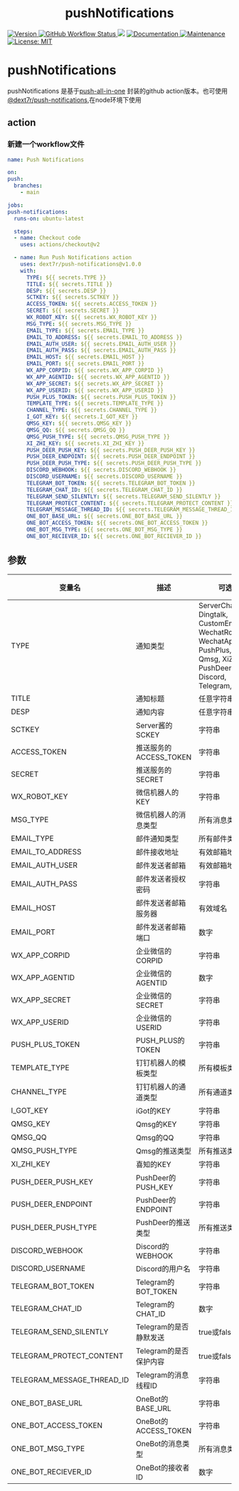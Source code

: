 <h1 align="center">pushNotifications</h1>
<p>
  <a href="https://www.npmjs.com/package/@dext7r/push-notifications" target="_blank">
    <img alt="Version" src="https://img.shields.io/badge/version-1.0.0-blue.svg?cacheSeconds=2592000">
  </a>
  <a href="https://github.com/dext7r/pushNotifications/actions/workflows/push-notifications.yml" target="_blank">
    <img alt="GitHub Workflow Status" src="https://github.com/dext7r/pushNotifications/actions/workflows/push-notifications.yml/badge.svg">
  </a>
  <img src="https://img.shields.io/badge/node-%3E%3D12-blue.svg" />
  <a href="https://github.com/dext7r/pushNotifications#readme" target="_blank">
    <img alt="Documentation" src="https://img.shields.io/badge/documentation-yes-brightgreen.svg" />
  </a>
  <a href="https://github.com/dext7r/pushNotifications/graphs/commit-activity" target="_blank">
    <img alt="Maintenance" src="https://img.shields.io/badge/Maintained%3F-yes-green.svg" />
  </a>
  <a href="https://github.com/dext7r/pushNotifications/blob/master/LICENSE" target="_blank">
    <img alt="License: MIT" src="https://img.shields.io/badge/License-MIT-yellow.svg" />
  </a>
</p>

# pushNotifications

pushNotifications 是基于[push-all-in-one](https://github.com/CaoMeiYouRen/push-all-in-one) 封装的github action版本。也可使用 [@dext7r/push-notifications](https://www.npmjs.com/@dext7r/push-notifications),在node环境下使用

## action

### 新建一个workflow文件
  ```yaml .github/workflows/push-notifications.yml
  name: Push Notifications

on:
  push:
    branches:
      - main

jobs:
  push-notifications:
    runs-on: ubuntu-latest

    steps:
    - name: Checkout code
      uses: actions/checkout@v2

    - name: Run Push Notifications action
      uses: dext7r/push-notifications@v1.0.0
      with:
        TYPE: ${{ secrets.TYPE }}
        TITLE: ${{ secrets.TITLE }}
        DESP: ${{ secrets.DESP }}
        SCTKEY: ${{ secrets.SCTKEY }}
        ACCESS_TOKEN: ${{ secrets.ACCESS_TOKEN }}
        SECRET: ${{ secrets.SECRET }}
        WX_ROBOT_KEY: ${{ secrets.WX_ROBOT_KEY }}
        MSG_TYPE: ${{ secrets.MSG_TYPE }}
        EMAIL_TYPE: ${{ secrets.EMAIL_TYPE }}
        EMAIL_TO_ADDRESS: ${{ secrets.EMAIL_TO_ADDRESS }}
        EMAIL_AUTH_USER: ${{ secrets.EMAIL_AUTH_USER }}
        EMAIL_AUTH_PASS: ${{ secrets.EMAIL_AUTH_PASS }}
        EMAIL_HOST: ${{ secrets.EMAIL_HOST }}
        EMAIL_PORT: ${{ secrets.EMAIL_PORT }}
        WX_APP_CORPID: ${{ secrets.WX_APP_CORPID }}
        WX_APP_AGENTID: ${{ secrets.WX_APP_AGENTID }}
        WX_APP_SECRET: ${{ secrets.WX_APP_SECRET }}
        WX_APP_USERID: ${{ secrets.WX_APP_USERID }}
        PUSH_PLUS_TOKEN: ${{ secrets.PUSH_PLUS_TOKEN }}
        TEMPLATE_TYPE: ${{ secrets.TEMPLATE_TYPE }}
        CHANNEL_TYPE: ${{ secrets.CHANNEL_TYPE }}
        I_GOT_KEY: ${{ secrets.I_GOT_KEY }}
        QMSG_KEY: ${{ secrets.QMSG_KEY }}
        QMSG_QQ: ${{ secrets.QMSG_QQ }}
        QMSG_PUSH_TYPE: ${{ secrets.QMSG_PUSH_TYPE }}
        XI_ZHI_KEY: ${{ secrets.XI_ZHI_KEY }}
        PUSH_DEER_PUSH_KEY: ${{ secrets.PUSH_DEER_PUSH_KEY }}
        PUSH_DEER_ENDPOINT: ${{ secrets.PUSH_DEER_ENDPOINT }}
        PUSH_DEER_PUSH_TYPE: ${{ secrets.PUSH_DEER_PUSH_TYPE }}
        DISCORD_WEBHOOK: ${{ secrets.DISCORD_WEBHOOK }}
        DISCORD_USERNAME: ${{ secrets.DISCORD_USERNAME }}
        TELEGRAM_BOT_TOKEN: ${{ secrets.TELEGRAM_BOT_TOKEN }}
        TELEGRAM_CHAT_ID: ${{ secrets.TELEGRAM_CHAT_ID }}
        TELEGRAM_SEND_SILENTLY: ${{ secrets.TELEGRAM_SEND_SILENTLY }}
        TELEGRAM_PROTECT_CONTENT: ${{ secrets.TELEGRAM_PROTECT_CONTENT }}
        TELEGRAM_MESSAGE_THREAD_ID: ${{ secrets.TELEGRAM_MESSAGE_THREAD_ID }}
        ONE_BOT_BASE_URL: ${{ secrets.ONE_BOT_BASE_URL }}
        ONE_BOT_ACCESS_TOKEN: ${{ secrets.ONE_BOT_ACCESS_TOKEN }}
        ONE_BOT_MSG_TYPE: ${{ secrets.ONE_BOT_MSG_TYPE }}
        ONE_BOT_RECIEVER_ID: ${{ secrets.ONE_BOT_RECIEVER_ID }}
```

## 参数

| 变量名                  | 描述                                       | 可选值          | 默认值  | 必填  |
|-----------------------|------------------------------------------|---------------|--------|--------|
| TYPE                  | 通知类型                                    | ServerChanTurbo, Dingtalk, CustomEmail, WechatRobot, WechatApp, PushPlus, IGot, Qmsg, XiZhi, PushDeer, Discord, Telegram, OneBot      | 无      | 是  |
| TITLE                 | 通知标题                                    | 任意字符串       | 无      | 是  |
| DESP                  | 通知内容                                    | 任意字符串       | 无      | 是  |
| SCTKEY                | Server酱的SCKEY                            | 字符串          | 无      | 否 |
| ACCESS_TOKEN          | 推送服务的ACCESS_TOKEN                     | 字符串          | 无      | 否 |
| SECRET                | 推送服务的SECRET                           | 字符串          | 无      | 否 |
| WX_ROBOT_KEY          | 微信机器人的KEY                             | 字符串          | 无      | 否 |
| MSG_TYPE              | 微信机器人的消息类型                         | 所有消息类型      | 无      | 否 |
| EMAIL_TYPE            | 邮件通知类型                                | 所有邮件类型      | 无      | 否 |
| EMAIL_TO_ADDRESS      | 邮件接收地址                                | 有效邮箱地址      | 无      | 否 |
| EMAIL_AUTH_USER       | 邮件发送者邮箱                               | 有效邮箱地址      | 无      | 否 |
| EMAIL_AUTH_PASS       | 邮件发送者授权密码                           | 字符串          | 无      | 否 |
| EMAIL_HOST            | 邮件发送者邮箱服务器                          | 有效域名         | 无      | 否 |
| EMAIL_PORT            | 邮件发送者邮箱端口                            | 数字           | 无      | 否 |
| WX_APP_CORPID         | 企业微信的CORPID                            | 字符串          | 无      | 否 |
| WX_APP_AGENTID        | 企业微信的AGENTID                           | 数字           | 无      | 否 |
| WX_APP_SECRET         | 企业微信的SECRET                            | 字符串          | 无      | 否 |
| WX_APP_USERID         | 企业微信的USERID                            | 字符串          | 无      | 否 |
| PUSH_PLUS_TOKEN       | PUSH_PLUS的TOKEN                            | 字符串          | 无      | 否 |
| TEMPLATE_TYPE         | 钉钉机器人的模板类型                          | 所有模板类型      | 无      | 否 |
| CHANNEL_TYPE          | 钉钉机器人的通道类型                          | 所有通道类型      | 无      | 否 |
| I_GOT_KEY             | iGot的KEY                                  | 字符串          | 无      | 否 |
| QMSG_KEY              | Qmsg的KEY                                  | 字符串          | 无      | 否 |
| QMSG_QQ               | Qmsg的QQ                                   | 字符串          | 无      | 否 |
| QMSG_PUSH_TYPE        | Qmsg的推送类型                               | 所有推送类型      | 无      | 否 |
| XI_ZHI_KEY            | 喜知的KEY                                  | 字符串          | 无      | 否 |
| PUSH_DEER_PUSH_KEY    | PushDeer的PUSH_KEY                         | 字符串          | 无      | 否 |
| PUSH_DEER_ENDPOINT    | PushDeer的ENDPOINT                         | 字符串          | 无      | 否 |
| PUSH_DEER_PUSH_TYPE   | PushDeer的推送类型                           | 所有推送类型      | 无      | 否 |
| DISCORD_WEBHOOK       | Discord的WEBHOOK                           | 字符串          | 无      | 否 |
| DISCORD_USERNAME      | Discord的用户名                             | 字符串          | 无      | 否 |
| TELEGRAM_BOT_TOKEN    | Telegram的BOT_TOKEN                        | 字符串          | 无      | 否 |
| TELEGRAM_CHAT_ID      | Telegram的CHAT_ID                          | 数字           | 无      | 否 |
| TELEGRAM_SEND_SILENTLY| Telegram的是否静默发送                        | true或false     | false  | 否 |
| TELEGRAM_PROTECT_CONTENT| Telegram的是否保护内容                      | true或false     | false  | 否 |
| TELEGRAM_MESSAGE_THREAD_ID| Telegram的消息线程ID                      | 字符串          | 无      | 否 |
| ONE_BOT_BASE_URL      | OneBot的BASE_URL                          | 字符串          | 无      | 否 |
| ONE_BOT_ACCESS_TOKEN  | OneBot的ACCESS_TOKEN                      | 字符串          | 无      | 否 |
| ONE_BOT_MSG_TYPE      | OneBot的消息类型                          | 所有消息类型      | 无      | 否 |
| ONE_BOT_RECIEVER_ID   | OneBot的接收者ID                          | 数字           | 无      | 否 |
